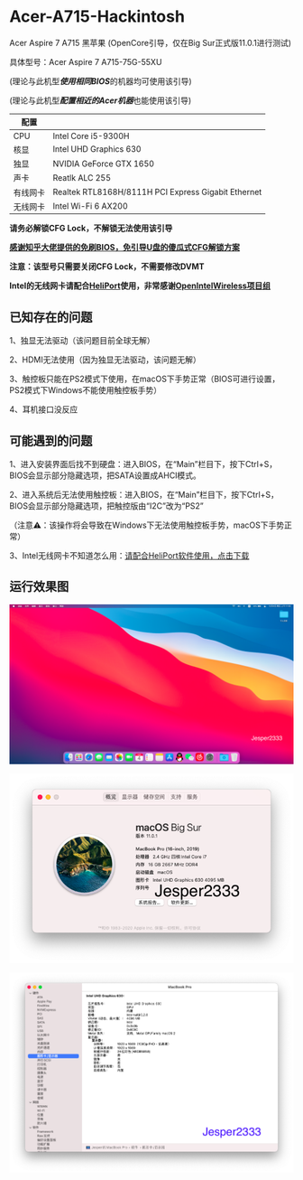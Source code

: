 # Acer-A715-Hackintosh
Acer Aspire 7 A715 黑苹果 (OpenCore引导，仅在Big Sur正式版11.0.1进行测试) 
 
具体型号：Acer Aspire 7 A715-75G-55XU

(理论与此机型***使用相同BIOS***的机器均可使用该引导)

(理论与此机型***配置相近的Acer机器***也能使用该引导)

 配置| |
 ----|-----|
 CPU|Intel Core i5-9300H
 核显|Intel UHD Graphics 630
 独显|NVIDIA GeForce GTX 1650
 声卡|Reatlk ALC 255
 有线网卡|Realtek RTL8168H/8111H PCI Express Gigabit Ethernet
 无线网卡|Intel Wi-Fi 6 AX200 

**请务必解锁CFG Lock，不解锁无法使用该引导**

**[感谢知乎大佬提供的免刷BIOS，免引导U盘的傻瓜式CFG解锁方案](https://zhuanlan.zhihu.com/p/266400995)**

**注意：该型号只需要关闭CFG Lock，不需要修改DVMT**

**Intel的无线网卡请配合[HeliPort](https://github.com/OpenIntelWireless/HeliPort/releases/download/v1.0.2-alpha/HeliPort.dmg)使用，非常感谢[OpenIntelWireless项目组](https://github.com/OpenIntelWireless)**

已知存在的问题
-

1、独显无法驱动（该问题目前全球无解）

2、HDMI无法使用（因为独显无法驱动，该问题无解）

3、触控板只能在PS2模式下使用，在macOS下手势正常（BIOS可进行设置，PS2模式下Windows不能使用触控板手势）

4、耳机接口没反应

可能遇到的问题
-

1、进入安装界面后找不到硬盘：进入BIOS，在“Main”栏目下，按下Ctrl+S，BIOS会显示部分隐藏选项，把SATA设置成AHCI模式。

2、进入系统后无法使用触控板：进入BIOS，在“Main”栏目下，按下Ctrl+S，BIOS会显示部分隐藏选项，把触控版由“I2C”改为“PS2”

（注意⚠️：该操作将会导致在Windows下无法使用触控板手势，macOS下手势正常）

3、Intel无线网卡不知道怎么用：[请配合HeliPort软件使用，点击下载](https://github.com/OpenIntelWireless/HeliPort/releases/download/v1.0.2-alpha/HeliPort.dmg)

运行效果图
-
![1](https://github.com/Jesper2333/Acer-A715-Hackintosh/blob/main/p1.png)

![2](https://github.com/Jesper2333/Acer-A715-Hackintosh/blob/main/p2.png)

![3](https://github.com/Jesper2333/Acer-A715-Hackintosh/blob/main/p3.png)



